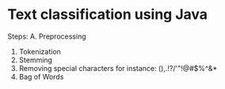 # Text classification using Java

Steps:
A. Preprocessing
1. Tokenization
2. Stemming
3. Removing special characters for instance: (),.!?/'"!@#$%^&*
4. Bag of Words
